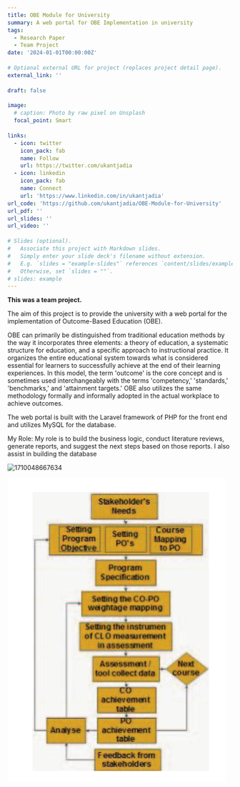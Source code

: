 ```yaml
---
title: OBE Module for University
summary: A web portal for OBE Implementation in university
tags:
  - Research Paper
  - Team Project
date: '2024-01-01T00:00:00Z'

# Optional external URL for project (replaces project detail page).
external_link: ''

draft: false

image:
  # caption: Photo by raw pixel on Unsplash
  focal_point: Smart

links:
  - icon: twitter
    icon_pack: fab
    name: Follow
    url: https://twitter.com/ukantjadia
  - icon: linkedin
    icon_pack: fab
    name: Connect
    url: 'https://www.linkedin.com/in/ukantjadia' 
url_code: 'https://github.com/ukantjadia/OBE-Module-for-University'
url_pdf: ''
url_slides: ''
url_video: ''

# Slides (optional).
#   Associate this project with Markdown slides.
#   Simply enter your slide deck's filename without extension.
#   E.g. `slides = "example-slides"` references `content/slides/example-slides.md`.
#   Otherwise, set `slides = ""`.
# slides: example
---
```


**This was a team project.**


The aim of this project is to provide the university with a web portal for the implementation of Outcome-Based Education (OBE).

OBE can primarily be distinguished from traditional education methods by the way it incorporates three elements: a theory of education, a systematic structure for education, and a specific approach to instructional practice. It organizes the entire educational system towards what is considered essential for learners to successfully achieve at the end of their learning experiences. In this model, the term 'outcome' is the core concept and is sometimes used interchangeably with the terms 'competency,' 'standards,' 'benchmarks,' and 'attainment targets.' OBE also utilizes the same methodology formally and informally adopted in the actual workplace to achieve outcomes.

The web portal is built with the Laravel framework of PHP for the front end and utilizes MySQL for the database.

My Role: My role is to build the business logic, conduct literature reviews, generate reports, and suggest the next steps based on those reports. I also assist in building the database



![1710048667634](image/index/1710048667634.png)

![1710048747037](image/index/1710048747037.png)